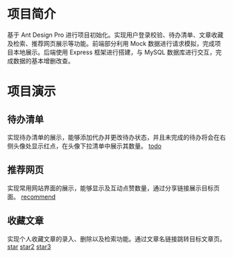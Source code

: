 # 项目简介
基于 Ant Design Pro 进行项目初始化。实现用户登录校验、待办清单、文章收藏及检索、推荐网页展示等功能。前端部分利用 Mock 数据进行请求模拟，完成项目本地展示。后端使用 Express 框架进行搭建，与 MySQL 数据库进行交互，完成数据的基本增删改查。

# 项目演示

## 待办清单
实现待办清单的展示，能够添加代办并更改待办状态，并且未完成的待办将会在右侧头像处显示红点，在头像下拉清单中展示其数量。
[todo](./assets/1.png)

## 推荐网页
实现常用网站界面的展示，能够显示及互动点赞数量，通过分享链接展示目标页面。
[recommend](./assets/2.png)

## 收藏文章
实现个人收藏文章的录入、删除以及检索功能。通过文章名链接跳转目标文章页。
[star](./assets/4.png)
[star2](./assets/5.png)
[star3](./assets/6.png)